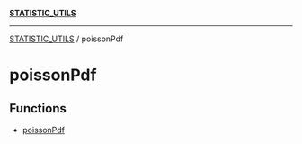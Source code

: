 [**STATISTIC_UTILS**](../README.md)

***

[STATISTIC_UTILS](../README.md) / poissonPdf

# poissonPdf

## Functions

- [poissonPdf](functions/poissonPdf.md)
